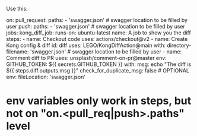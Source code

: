 Use this:


on:
  pull_request:
    paths:
      - 'swagger.json' # swagger location to be filled by user
  push:
    paths:
      - 'swagger.json' # swagger location to be filled by user
jobs:
  kong_diff_job:
    runs-on: ubuntu-latest
    name: A job to show you the diff
    steps:
      - name: Checkout code
        uses: actions/checkout@v2
      - name: Create Kong config & diff
        id: diff
        uses: LEGO/KongDiffAction@main
        with:
          directory-filename: 'swagger.json' # swagger location to be filled by user
      - name: Comment diff to PR
        uses: unsplash/comment-on-pr@master
        env:
          GITHUB_TOKEN: ${{ secrets.GITHUB_TOKEN }}
        with:
          msg: echo "The diff is ${{ steps.diff.outputs.msg }}"
          check_for_duplicate_msg: false  # OPTIONAL
env:
  fileLocation: 'swagger.json'
  # env variables only work in steps, but not on "on.<pull_req|push>.paths" level